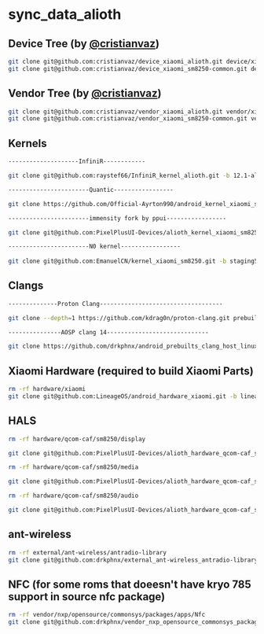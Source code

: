 # sync_data_alioth

## Device Tree (by [@cristianvaz](https://github.com/cristianvaz))
```bash
git clone git@github.com:cristianvaz/device_xiaomi_alioth.git device/xiaomi/alioth
git clone git@github.com:cristianvaz/device_xiaomi_sm8250-common.git device/xiaomi/sm8250-common
```

## Vendor Tree (by [@cristianvaz](https://github.com/cristianvaz))
```bash
git clone git@github.com:cristianvaz/vendor_xiaomi_alioth.git vendor/xiaomi/alioth
git clone git@github.com:cristianvaz/vendor_xiaomi_sm8250-common.git vendor/xiaomi/sm8250-common
```

## Kernels
```bash
--------------------InfiniR------------

git clone git@github.com:raystef66/InfiniR_kernel_alioth.git -b 12.1-alioth kernel/xiaomi/alioth  

-----------------------Quantic-----------------

git clone https://github.com/Official-Ayrton990/android_kernel_xiaomi_sm8250.git -b upstreamed-common kernel/xiaomi/alioth 

-----------------------immensity fork by ppui-----------------	

git clone git@github.com:PixelPlusUI-Devices/alioth_kernel_xiaomi_sm8250.git -b snowcone kernel/xiaomi/alioth

-----------------------N0 kernel-----------------	
    
git clone git@github.com:EmanuelCN/kernel_xiaomi_sm8250.git -b staging5 kernel/xiaomi/alioth
```

## Clangs
```bash
--------------Proton Clang-----------------------------------

git clone --depth=1 https://github.com/kdrag0n/proton-clang.git prebuilts/clang/host/linux-x86/proton-clang

---------------AOSP clang 14-----------------------------

git clone https://github.com/drkphnx/android_prebuilts_clang_host_linux-x86_clang-r437112.git -b master prebuilts/clang/host/linux-x86/clang-r437112 
```

## Xiaomi Hardware (required to build Xiaomi Parts)
```bash
rm -rf hardware/xiaomi
git clone git@github.com:LineageOS/android_hardware_xiaomi.git -b lineage-19.1 hardware/xiaomi
```

## HALS
```bash
rm -rf hardware/qcom-caf/sm8250/display 

git clone git@github.com:PixelPlusUI-Devices/alioth_hardware_qcom-caf_sm8250_display.git -b snowcone hardware/qcom-caf/sm8250/display 

rm -rf hardware/qcom-caf/sm8250/media 

git clone git@github.com:PixelPlusUI-Devices/alioth_hardware_qcom-caf_sm8250_media.git -b snowcone hardware/qcom-caf/sm8250/media 

rm -rf hardware/qcom-caf/sm8250/audio 

git clone git@github.com:PixelPlusUI-Devices/alioth_hardware_qcom-caf_sm8250_audio.git -b snowcone hardware/qcom-caf/sm8250/audio 
```

## ant-wireless
```bash
rm -rf external/ant-wireless/antradio-library
git clone git@github.com:drkphnx/external_ant-wireless_antradio-library.git -b snowcone external/ant-wireless/antradio-library
```

## NFC (for some roms that doeesn't have kryo 785 support in source nfc package)
```bash
rm -rf vendor/nxp/opensource/commonsys/packages/apps/Nfc
git clone git@github.com:drkphnx/vendor_nxp_opensource_commonsys_packages_apps_Nfc.git -b snowcone vendor/nxp/opensource/commonsys/packages/apps/Nfc
```
